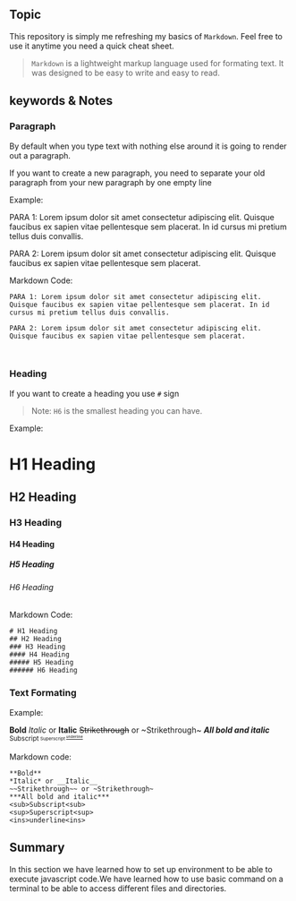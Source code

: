 ## Topic

This repository is simply me refreshing my basics of `Markdown`. Feel free to use it anytime you need a quick cheat sheet.

> `Markdown` is a lightweight markup language used for formating text. It was designed to be easy to write and easy to read.

## keywords & Notes

### Paragraph
By default when you type text with nothing else around it is going to render out a paragraph.

If you want to create a new paragraph, you need to separate your old paragraph from your new paragraph by one empty line

Example:

PARA 1: Lorem ipsum dolor sit amet consectetur adipiscing elit. Quisque faucibus ex sapien vitae pellentesque sem placerat. In id cursus mi pretium tellus duis convallis. 

PARA 2: Lorem ipsum dolor sit amet consectetur adipiscing elit. Quisque faucibus ex sapien vitae pellentesque sem placerat. 

Markdown Code:

```
PARA 1: Lorem ipsum dolor sit amet consectetur adipiscing elit. Quisque faucibus ex sapien vitae pellentesque sem placerat. In id cursus mi pretium tellus duis convallis. 

PARA 2: Lorem ipsum dolor sit amet consectetur adipiscing elit. Quisque faucibus ex sapien vitae pellentesque sem placerat. 



```

### Heading 

If you want to create a heading you use `#` sign

> Note: `H6` is the smallest heading you can have.

Example:

# H1 Heading
## H2 Heading
### H3 Heading
#### H4 Heading
##### H5 Heading
###### H6 Heading

Markdown Code:

```
# H1 Heading
## H2 Heading
### H3 Heading
#### H4 Heading
##### H5 Heading
###### H6 Heading
```

### Text Formating

Example:

**Bold**
*Italic* or __Italic__
~~Strikethrough~~ or ~Strikethrough~
***All bold and italic***
<sub>Subscript<sub>
<sup>Superscript<sup>
<ins>underline<ins>

Markdown code:

```
**Bold**
*Italic* or __Italic__
~~Strikethrough~~ or ~Strikethrough~
***All bold and italic***
<sub>Subscript<sub>
<sup>Superscript<sup>
<ins>underline<ins>

```








## Summary

In this section we have learned how to set up environment to be able to execute javascript code.We have learned how to use basic command on a terminal to be able to access different files and directories.

